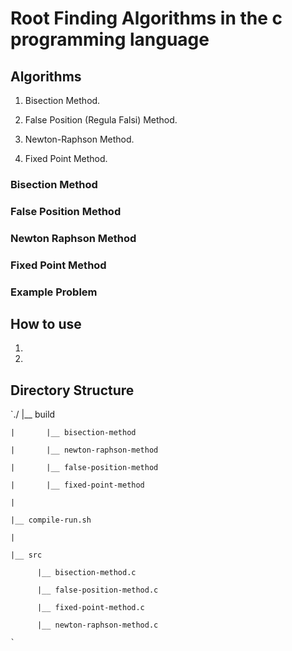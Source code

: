 # Root Finding Algorithms in the c programming language

## Algorithms

1. Bisection Method.

2. False Position (Regula Falsi) Method.

3. Newton-Raphson Method.

4. Fixed Point Method.

### Bisection Method


### False Position Method


### Newton Raphson Method


### Fixed Point Method


### Example Problem



## How to use

1.

2.

## Directory Structure

   `./
	|__ build

	|		|__ bisection-method
  
	|		|__ newton-raphson-method

	|		|__ false-position-method

	|		|__ fixed-point-method

	|

	|__ compile-run.sh

	|

	|__ src

		  |__ bisection-method.c

		  |__ false-position-method.c

		  |__ fixed-point-method.c

		  |__ newton-raphson-method.c

	`
